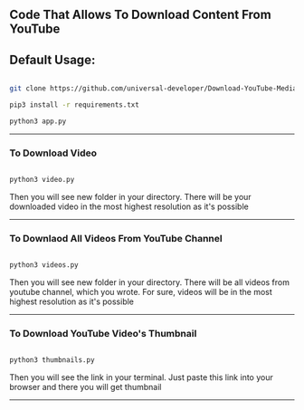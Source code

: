 <h2>Code That Allows To Download Content From YouTube</h2>

<h2>Default Usage: </h2>

```bash

git clone https://github.com/universal-developer/Download-YouTube-Media

pip3 install -r requirements.txt

python3 app.py

```
<hr>

<h3>To Download Video</h3>

```python

python3 video.py

```

<p>Then you will see new folder in your directory. There will be your downloaded video in the most highest resolution as it's possible</p>

<hr>

<h3>To Downlaod All Videos From YouTube Channel</h3>

```python

python3 videos.py

```

<p>Then you will see new folder in your directory. There will be all videos from youtube channel, which you wrote. For sure, videos will be in the most highest resolution as it's possible</p>

<hr>

<h3>To Download YouTube Video's Thumbnail</h3>

```python

python3 thumbnails.py

```

<p>Then you will see the link in your terminal. Just paste this link into your browser and there you will get thumbnail</p>

<hr>


